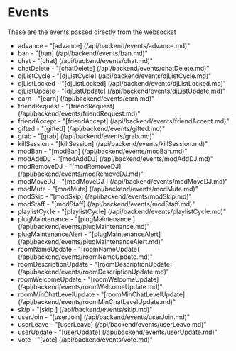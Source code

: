 # Events

These are the events passed directly from the websocket

* advance                - "[advance]                       (/api/backend/events/advance.md)"
* ban                    - "[ban]                           (/api/backend/events/ban.md)"
* chat                   - "[chat]                          (/api/backend/events/chat.md)"
* chatDelete             - "[chatDelete]                    (/api/backend/events/chatDelete.md)"
* djListCycle            - "[djListCycle]                   (/api/backend/events/djListCycle.md)"
* djListLocked           - "[djListLocked]                  (/api/backend/events/djListLocked.md)"
* djListUpdate           - "[djListUpdate]                  (/api/backend/events/djListUpdate.md)"
* earn                   - "[earn]                          (/api/backend/events/earn.md)"
* friendRequest          - "[friendRequest]                 (/api/backend/events/friendRequest.md)"
* friendAccept           - "[friendAccept]                  (/api/backend/events/friendAccept.md)"
* gifted                 - "[gifted]                        (/api/backend/events/gifted.md)"
* grab                   - "[grab]                          (/api/backend/events/grab.md)"
* killSession            - "[killSession]                   (/api/backend/events/killSession.md)"
* modBan                 - "[modBan]                        (/api/backend/events/modBan.md)"
* modAddDJ               - "[modAddDJ]                      (/api/backend/events/modAddDJ.md)"
* modRemoveDJ            - "[modRemoveDJ]                   (/api/backend/events/modRemoveDJ.md)"
* modMoveDJ              - "[modMoveDJ ]                    (/api/backend/events/modMoveDJ.md)"
* modMute                - "[modMute]                       (/api/backend/events/modMute.md)"
* modSkip                - "[modSkip]                       (/api/backend/events/modSkip.md)"
* modStaff               - "[modStaff]                      (/api/backend/events/modStaff.md)"
* playlistCycle          - "[playlistCycle]                 (/api/backend/events/playlistCycle.md)"
* plugMaintenance        - "[plugMaintenance ]              (/api/backend/events/plugMaintenance.md)"
* plugMaintenanceAlert   - "[plugMaintenanceAlert]          (/api/backend/events/plugMaintenanceAlert.md)"
* roomNameUpdate         - "[roomNameUpdate]                (/api/backend/events/roomNameUpdate.md)"
* roomDescriptionUpdate  - "[roomDescriptionUpdate]         (/api/backend/events/roomDescriptionUpdate.md)"
* roomWelcomeUpdate      - "[roomWelcomeUpdate]             (/api/backend/events/roomWelcomeUpdate.md)"
* roomMinChatLevelUpdate - "[roomMinChatLevelUpdate]        (/api/backend/events/roomMinChatLevelUpdate.md)"
* skip                   - "[skip ]                         (/api/backend/events/skip.md)"
* userJoin               - "[userJoin]                      (/api/backend/events/userJoin.md)"
* userLeave              - "[userLeave]                     (/api/backend/events/userLeave.md)"
* userUpdate             - "[userUpdate]                    (/api/backend/events/userUpdate.md)"
* vote                   - "[vote]                          (/api/backend/events/vote.md)"